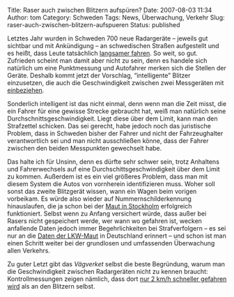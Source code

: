 Title: Raser auch zwischen Blitzern aufspüren?
Date: 2007-08-03 11:34
Author: tom
Category: Schweden
Tags: News, Überwachung, Verkehr
Slug: raser-auch-zwischen-blitzern-aufspueren
Status: published

Letztes Jahr wurden in Schweden 700 neue Radargeräte – jeweils gut
sichtbar und mit Ankündigung – an schwedischen Straßen aufgestellt und
es heißt, dass Leute tatsächlich [langsamer
fahren](http://www.sr.se/Ekot/artikel.asp?artikel=1135325). So weit, so
gut. Zufrieden scheint man damit aber nicht zu sein, denn es handele
sich natürlich um eine Punktmessung und Autofahrer merken sich die
Stellen der Geräte. Deshalb kommt jetzt der Vorschlag, “intelligente”
Blitzer einzusetzen, die auch die Geschwindigkeit zwischen zwei
Messgeräten mit
[einbeziehen](http://www.sr.se/cgi-bin/International/nyhetssidor/artikel.asp?ProgramID=2108&Nyheter=&format=1&artikel=1515112).

Sonderlich intelligent ist das nicht einmal, denn wenn man die Zeit
misst, die ein Fahrer für eine gewisse Strecke gebraucht hat, weiß man
natürlich seine Durchschnittsgeschwindigkeit. Liegt diese über dem
Limit, kann man den Strafzettel schicken. Das sei gerecht, habe jedoch
noch das juristische Problem, dass in Schweden bisher der Fahrer und
nicht der Fahrzeughalter verantwortlich sei und man nicht ausschließen
könne, dass der Fahrer zwischen den beiden Messpunkten gewechselt habe.

Das halte ich für Unsinn, denn es dürfte sehr schwer sein, trotz
Anhaltens und Fahrerwechsels auf eine Durchschittsgeschwindigkeit über
dem Limit zu kommen. Außerdem ist es ein viel größeres Problem, dass man
mit diesem System die Autos von vornherein identifizieren muss. Woher
soll sonst das zweite Blitzgerät wissen, wann ein Wagen beim vorigen
vorbeikam. Es würde also wieder auf Nummernschilderkennung hinauslaufen,
die ja schon bei der [Maut in
Stockholm](http://www.fiket.de/tag/citymaut) erfolgreich funktioniert.
Selbst wenn zu Anfang versichert würde, dass außer bei Rasers nicht
gespeichert werde, wer wann wo gefahren ist, wecken anfallende Daten
jedoch immer Begehrlichkeiten bei Strafverfolgern – es sei nur an die
[Daten der LKW-Maut](http://www.heise.de/newsticker/meldung/76391) in
Deutschland erinnert – und schon ist man einen Schritt weiter bei der
grundlosen und umfassenden Überwachung allen Verkehrs.

Zu guter Letzt gibt das *Vägverket* selbst die beste Begründung, warum
man die Geschwindigkeit zwischen Radargeräten nicht zu kennen braucht:
Kontrollmessungen zeigen nämlich, dass dort [nur 2 km/h schneller
gefahren wird](http://www.vv.se/templates/page3____12403.aspx#Placering)
als an den Blitzern selbst.

